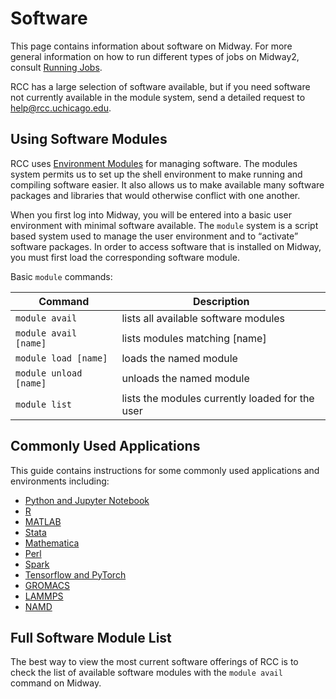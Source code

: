 # Software

This page contains information about software on Midway.  For more general
information on how to run different types of jobs on Midway2, consult
[Running Jobs](/midway23/midway_jobs_overview).

RCC has a large selection of software available, but if you need
software not currently available in the module system, send a detailed
request to [help@rcc.uchicago.edu](mailto:help@rcc.uchicago.edu).

## Using Software Modules

RCC uses [Environment Modules](http://modules.sourceforge.net) for
managing software. The modules system permits us to set up the shell
environment to make running and compiling software easier. It also
allows us to make available many software packages and libraries that
would otherwise conflict with one another.

When you first log into Midway, you will be entered into a 
basic user environment with minimal software available.  The
`module` system is a script based system used to manage the user
environment and to “activate” software packages.  In order to access
software that is installed on Midway, you must first load the
corresponding software module.

Basic `module` commands:

| Command  | Description | 
| --------- | --------- | 
| `module avail`          |   lists all available software modules            |    
| `module avail [name]`   |   lists modules matching [name]                   |
| `module load [name]`    |   loads the named module                          |
| `module unload [name]`  |   unloads the named module                        |
| `module list`           |   lists the modules currently loaded for the user |

## Commonly Used Applications

This guide contains instructions for some commonly used applications and environments including:

* [Python and Jupyter Notebook](../software/apps_and_envs/python.md)  
* [R](../software/apps_and_envs/r.md)  
* [MATLAB](../software/apps_and_envs/matlab.md)    
* [Stata](../software/apps_and_envs/stata.md)    
* [Mathematica](../software/apps_and_envs/mathematica.md)  
* [Perl](../software/apps_and_envs/perl.md)  
* [Spark](../software/apps_and_envs/spark.md)  
* [Tensorflow and PyTorch](../software/apps_and_envs/tf_and_torch.md)  
* [GROMACS](../software/apps_and_envs/gromacs.md)  
* [LAMMPS](../software/apps_and_envs/lammps.md)  
* [NAMD](../software/apps_and_envs/namd.md)  

## Full Software Module List

The best way to view the most current software offerings of RCC is to check the list of available software modules with the `module avail` command on Midway.

